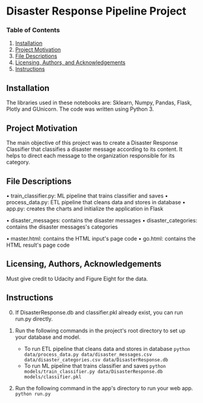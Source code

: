# Disaster Response Pipeline Project


### Table of Contents

1. [Installation](#installation)
2. [Project Motivation](#motivation)
3. [File Descriptions](#files)
4. [Licensing, Authors, and Acknowledgements](#licensing)
5. [Instructions](#instructions)

## Installation <a name="installation"></a>

The libraries used in these notebooks are: Sklearn, Numpy, Pandas, Flask, Plotly and GUnicorn.
The code was written using Python 3.

## Project Motivation<a name="motivation"></a>

The main objective of this project was to create a Disaster Response Classifier that classifies
a disaster message according to its content. 
It helps to direct each message to the organization responsible for its category.

## File Descriptions <a name="files"></a>

• train_classifier.py: ML pipeline that trains classifier and saves
• process_data.py: ETL pipeline that cleans data and stores in database
• app.py: creates the charts and initialize the application in Flask

• disaster_messages: contains the disaster messages
• disaster_categories: contains the disaster messages's categories

• master.html: contains the HTML input's page code
• go.html: contains the HTML result's page code

## Licensing, Authors, Acknowledgements<a name="licensing"></a>

Must give credit to Udacity and Figure Eight for the data.


## Instructions <a name="instructions"></a>

0. If DisasterResponse.db and classifier.pkl already exist, you can run run.py directly.

1. Run the following commands in the project's root directory to set up your database and model.

    - To run ETL pipeline that cleans data and stores in database
        `python data/process_data.py data/disaster_messages.csv data/disaster_categories.csv data/DisasterResponse.db`
    - To run ML pipeline that trains classifier and saves
        `python models/train_classifier.py data/DisasterResponse.db models/classifier.pkl`

2. Run the following command in the app's directory to run your web app.
    `python run.py`
